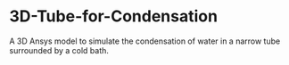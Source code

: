 # 3D-Tube-for-Condensation

A 3D Ansys model to simulate the condensation of water in a narrow tube surrounded by a cold bath.

